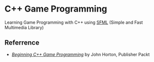 # C++ Game Programming

Learning Game Programming with C++ using [SFML](https://www.sfml-dev.org/) (Simple and Fast Multimedia Library)

## Referrence

- [*Beginning C++ Game Programming*](https://www.packtpub.com/product/beginning-c-game-programming/9781786466198) by John Horton, Publisher Packt